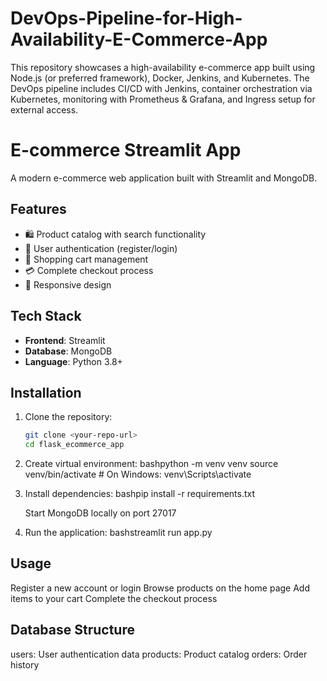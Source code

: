 # DevOps-Pipeline-for-High-Availability-E-Commerce-App
This repository showcases a high-availability e-commerce app built using Node.js (or preferred framework), Docker, Jenkins, and Kubernetes. The DevOps pipeline includes CI/CD with Jenkins, container orchestration via Kubernetes, monitoring with Prometheus &amp; Grafana, and Ingress setup for external access.
# E-commerce Streamlit App

A modern e-commerce web application built with Streamlit and MongoDB.

## Features

- 🛍️ Product catalog with search functionality
- 👤 User authentication (register/login)
- 🛒 Shopping cart management
- 💳 Complete checkout process
- 📱 Responsive design

## Tech Stack

- **Frontend**: Streamlit
- **Database**: MongoDB
- **Language**: Python 3.8+

## Installation

1. Clone the repository:
   ```bash
   git clone <your-repo-url>
   cd flask_ecommerce_app

2. Create virtual environment:
    bashpython -m venv venv
    source venv/bin/activate  # On Windows: venv\Scripts\activate
3. Install dependencies:
    bashpip install -r requirements.txt

    Start MongoDB locally on port 27017
4. Run the application:
    bashstreamlit run app.py


## Usage

  Register a new account or login
  Browse products on the home page
  Add items to your cart
  Complete the checkout process

## Database Structure

  users: User authentication data
  products: Product catalog
  orders: Order history
